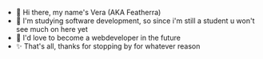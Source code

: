 - 👋 Hi there, my name's Vera (AKA Featherra)
- 🌱 I'm studying software development, so since i'm still a student u won't see much on here yet
- 💞️ I'd love to become a webdeveloper in the future
- ✨ That's all, thanks for stopping by for whatever reason

<!---
Featherra/Featherra is a ✨ special ✨ repository because its `README.md` (this file) appears on your GitHub profile.
You can click the Preview link to take a look at your changes.
--->
